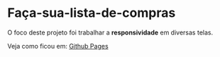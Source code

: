 # Faça-sua-lista-de-compras
O foco deste projeto foi trabalhar a <b>responsividade</b> em diversas telas.

Veja como ficou em: <a href="https://luhrodrigues45.github.io/Lista-de-compras-de-supermercado/" target="_blank">Github Pages</a>
